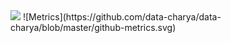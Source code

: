 
<img src="https://res.cloudinary.com/vigneshshettyin/image/upload/v1621615120/inbsagdxgpigqm8axlr9.png" >
<!-- <h3>Im a flutter dev and i like to tinker with Ai and Ml:octocat:</h3> -->
![Metrics](https://github.com/data-charya/data-charya/blob/master/github-metrics.svg)
